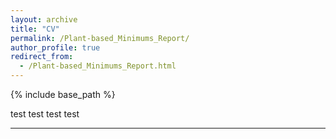 ```yaml
---
layout: archive
title: "CV"
permalink: /Plant-based_Minimums_Report/
author_profile: true
redirect_from:
  - /Plant-based_Minimums_Report.html
---
```

{% include base_path %}

test
test test test

---


